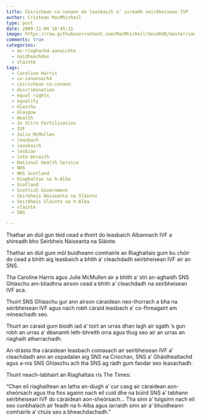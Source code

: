 ```yaml
---
title: Còirichean co-ionann do leasbaich a’ sireadh seirbheisean IVF
author: Crìstean MacMhìcheil
type: post
date: 2009-11-04 18:45:31
image: https://raw.githubusercontent.com/MacMhicheil/GeidhUK/master/images/2009-11-04-coirichean-co-ionann-do-leasbaich-a-sireadh-seirbheisean-ivf.jpg
comments: true
categories:
  - an-rioghachd-aonaichte
  - naidheachdan
  - slainte
tags:
  - Caroline Harris
  - co-ionannachd
  - còirichean co-ionann
  - discrimination
  - equal rights
  - equality
  - Glaschu
  - Glasgow
  - Health
  - In Vitro Fertilisation
  - IVF
  - Julie McMullen
  - leasbach
  - leasbaich
  - lesbian
  - leth-bhreith
  - National Health Service
  - NHS
  - NHS Scotland
  - Riaghaltas na h-Alba
  - Scotland
  - Scottish Government
  - Sèirbheis Nàiseanta na Slàinte
  - Seirbheis Slàinte na h-Alba
  - slàinte
  - SNS

---
```

Thathar an dùil gun tèid cead a thoirt do leasbaich Albannach IVF a shireadh bho Seirbheis Nàiseanta na Slàinte.

<!--more-->

Thathar an dùil gum mòl buidheann comhairle an Riaghaltais gum bu chòir do cead a bhith aig leasbaich a bhith a&#8217; cleachdadh seirbheisean IVF air an SNS.

Tha Caroline Harris agus Julie McMullen air a bhith a&#8217; strì an-aghaidh SNS Ghlaschu am-bliadhna airson cead a bhith a&#8217; cleachdadh na seirbheisean IVF aca.

Thuirt SNS Ghlaschu gur ann airson càraidean neo-thorrach a bha na seirbheisean IVF agus nach robh càraid leasbach a&#8217; co-fhreagairt am mìneachadh seo.

Thuirt an càraid gum biodh iad a&#8217; toirt an urras dhan lagh air sgàth &#8217;s gun robh an urras a&#8217; dèanamh leth-bhreith orra agus thug seo air an urras an riaghailt atharrachadh.

An-dràsta tha càraidean leasbach comasach air seirbheisean IVF a&#8217; cleachdadh ann an ospadalan aig SNS na Crìochan, SNS a&#8217; Ghàidhealtachd agus a-nis SNS Ghlaschu ach tha SNS ag ràdh gum faodar seo leasachadh.

Thuirt neach-labhairt an Riaghaltais ris The Times:

&#8220;Chan eil riaghailtean an latha an-diugh a&#8217; cur casg air càraidean aon-sheòrsach agus tha fios againn nach eil cuid dhe na bùird SNS a&#8217; tabhann seirbheisean IVF do càraidean aon-sheòrsach&#8230; Tha sinn a&#8217; tuigsinn nach eil seo cunbhalach air feadh na h-Alba agus iarraidh sinn air a&#8217; bhuidheann comhairle a&#8217; chùis seo a bheachdachadh.&#8221;
